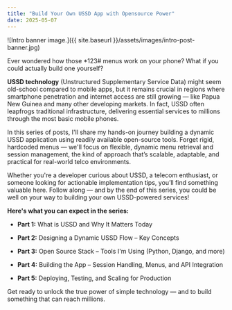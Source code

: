 ```yaml
---
title: "Build Your Own USSD App with Opensource Power"
date: 2025-05-07
---
```

![Intro banner image.]({{ site.baseurl }}/assets/images/intro-post-banner.jpg)

Ever wondered how those *123# menus work on your phone?
What if you could actually build one yourself?

**USSD technology** (Unstructured Supplementary Service Data) might seem old-school compared to mobile apps, but it remains crucial in regions where smartphone penetration and internet access are still growing — like Papua New Guinea and many other developing markets.
In fact, USSD often leapfrogs traditional infrastructure, delivering essential services to millions through the most basic mobile phones.

In this series of posts, I'll share my hands-on journey building a dynamic USSD application using readily available open-source tools.
Forget rigid, hardcoded menus — we'll focus on flexible, dynamic menu retrieval and session management, the kind of approach that’s scalable, adaptable, and practical for real-world telco environments.

Whether you're a developer curious about USSD, a telecom enthusiast, or someone looking for actionable implementation tips, you’ll find something valuable here. Follow along — and by the end of this series, you could be well on your way to building your own USSD-powered services!

**Here's what you can expect in the series:**

* **Part 1:** What is USSD and Why It Matters Today

* **Part 2:** Designing a Dynamic USSD Flow – Key Concepts

* **Part 3:** Open Source Stack – Tools I'm Using (Python, Django, and more)

* **Part 4:** Building the App – Session Handling, Menus, and API Integration

* **Part 5:** Deploying, Testing, and Scaling for Production

Get ready to unlock the true power of simple technology — and to build something that can reach millions.
